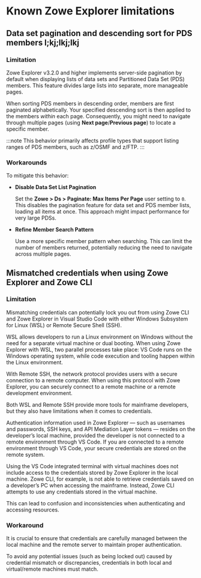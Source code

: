 # Known Zowe Explorer limitations

## Data set pagination and descending sort for PDS members l;kj;lkj;lkj

### Limitation

Zowe Explorer v3.2.0 and higher implements server-side pagination by default when displaying lists of data sets and Partitioned Data Set (PDS) members. This feature divides large lists into separate, more manageable pages.

When sorting PDS members in descending order, members are first paginated alphabetically. Your specified descending sort is then applied to the members *within* each page. Consequently, you might need to navigate through multiple pages (using **Next page**/**Previous page**) to locate a specific member.

:::note
This behavior primarily affects profile types that support listing ranges of PDS members, such as z/OSMF and z/FTP.
:::

### Workarounds

To mitigate this behavior:

- **Disable Data Set List Pagination**

    Set the **Zowe > Ds > Paginate: Max Items Per Page** user setting to `0`. This disables the pagination feature for data set and PDS member lists, loading all items at once. This approach might impact performance for very large PDSs.
- **Refine Member Search Pattern**

    Use a more specific member pattern when searching. This can limit the number of members returned, potentially reducing the need to navigate across multiple pages.

## Mismatched credentials when using Zowe Explorer and Zowe CLI

### Limitation

Mismatching credentials can potentially lock you out from using Zowe CLI and Zowe Explorer in Visual Studio Code with either Windows Subsystem for Linux (WSL) or Remote Secure Shell (SSH).

WSL allows developers to run a Linux environment on Windows without the need for a separate virtual machine or dual booting. When using Zowe Explorer with WSL, two parallel processes take place: VS Code runs on the Windows operating system, while code execution and tooling happen within the Linux environment.

With Remote SSH, the network protocol provides users with a secure connection to a remote computer. When using this protocol with Zowe Explorer, you can securely connect to a remote machine or a remote development environment.

Both WSL and Remote SSH provide more tools for mainframe developers, but they also have limitations when it comes to credentials.

Authentication information used in Zowe Explorer &mdash; such as usernames and passwords, SSH keys, and API Mediation Layer tokens &mdash; resides on the developer’s local machine, provided the developer is not connected to a remote environment through VS Code. If you are connected to a remote environment through VS Code, your secure credentials are stored on the remote system.

Using the VS Code integrated terminal with virtual machines does not include access to the credentials stored by Zowe Explorer in the local machine. Zowe CLI, for example, is not able to retrieve credentials saved on a developer’s PC when accessing the mainframe. Instead, Zowe CLI attempts to use any credentials stored in the virtual machine.

This can lead to confusion and inconsistencies when authenticating and accessing resources.

### Workaround

It is crucial to ensure that credentials are carefully managed between the local machine and the remote server to maintain proper authentication.

To avoid any potential issues (such as being locked out) caused by credential mismatch or discrepancies, credentials in both local and virtual/remote machines must match.

